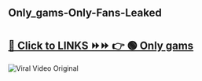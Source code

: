 
 ## Only_gams-Only-Fans-Leaked

# <h2><a href="https://clipsfans.com/Only_gams&ref=git">🔗 Click to LINKS ⏩⏩ 👉 🟢 Only gams </a></h2>

<a href="https://clipsfans.com/Only_gams&ref=git" rel="nofollow" data-target="animated-image.originalLink"><img src="https://i.ibb.co.com/xMMVF88/686577567.gif" alt="Viral Video Original" style="max-width: 100%; display: inline-block;" data-target="animated-image.originalImage"></a>

